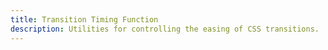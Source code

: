 ```yaml
---
title: Transition Timing Function
description: Utilities for controlling the easing of CSS transitions.
---
```

<div>
    <table-utility prefix="ease" property="transition-timing-function" class="mb-lg"></table-utility>
</div>